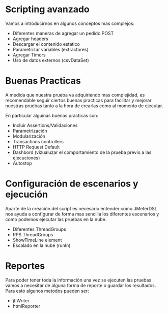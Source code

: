 # Scripting avanzado

Vamos a introducirnos en algunos conceptos mas complejos:

* Diferentes maneras de agregar un pedido POST
* Agregar headers
* Descargar el contenido estatico
* Parametrizar variables (extractores)
* Agregar Timers
* Uso de datos externos (csvDataSet)

# Buenas Practicas

A medida que nuestra prueba va adquiriendo mas complejidad, es recomendable seguir ciertos buenas practicas para facilitar y mejorar nuestras pruebas tanto a la hora de crearlas como al momento de ejecutar.

En particular alguinas buenas practicas son:

* Incluir Assertions/Validaciones
* Parametrización
* Modularización
* Transactions controllers
* HTTP Request Default
* Dashbord (vizualuzar el comportamiento de la prueba previo a las ejecuciones)
* Autostop

# Configuración de escenarios y ejecución

Aparte de la creación del script es necesario entender como JMeterDSL nos ayuda a configurar de forma mas sencilla los diferentes escenarios y como podemos ejecutar las pruebas en la nube.

* Diferentes ThreadGroups
* RPS ThreadGroups
* ShowTimeLine element
* Escalado en la nube (runIn)

# Reportes

Para poder tener toda la información una vez se ejecuten las pruebas vamos a necesitar de alguna forma de reporte o guardar los resultados. Para esto algunos metodos pueden ser:

* jtlWriter
* htmlReporter